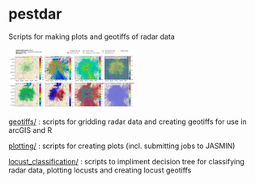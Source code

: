 # pestdar
Scripts for making plots and geotiffs of radar data

<img src="plotting/examples/plots/DLI200627062230_100km_ele1.png" width="50%" height="50%">

[geotiffs/](https://github.com/sarah-barr/pestdar/tree/main/geotiffs) : scripts for gridding radar data and creating geotiffs for use in arcGIS and R

[plotting/](https://github.com/sarah-barr/pestdar/tree/main/plotting) : scripts for creating plots (incl. submitting jobs to JASMIN)

[locust_classification/](?) : scripts to impliment decision tree for classifying radar data, plotting locusts and creating locust geotiffs 
